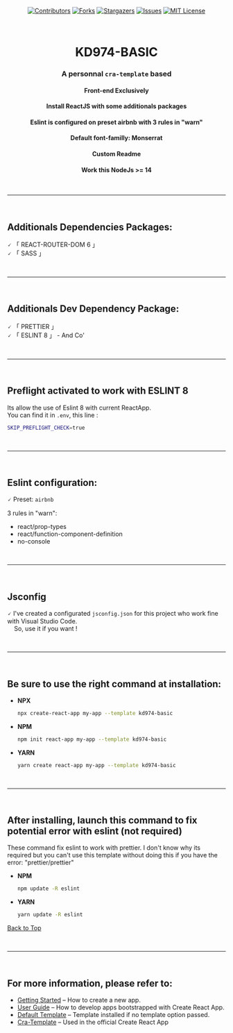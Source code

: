 <div id="top"></div>
<div align="center">
  
  [![Contributors][contributors-shield]][contributors-url]
  [![Forks][forks-shield]][forks-url]
  [![Stargazers][stars-shield]][stars-url]
  [![Issues][issues-shield]][issues-url]
  [![MIT License][license-shield]][license-url]
  
  <br>

  <h1>KD974-BASIC</h1>

### A personnal `cra-template` based

#### Front-end Exclusively

#### Install ReactJS with some additionals packages

#### Eslint is configured on preset airbnb with 3 rules in "warn"

#### Default font-familly: Monserrat

#### Custom Readme

#### Work this NodeJs >= 14

</div>

<br>
<hr>
<br>

## Additionals Dependencies Packages:

🗸 「 REACT-ROUTER-DOM 6 」<br />
🗸 「 SASS 」<br />

<br>
<hr>
<br>

## Additionals Dev Dependency Package:

🗸 「 PRETTIER 」<br />
🗸 「 ESLINT 8 」 - And Co'<br />

<br>
<hr>
<br>

## Preflight activated to work with ESLINT 8

Its allow the use of Eslint 8 with current ReactApp.<br>
You can find it in `.env`, this line :

```sh
SKIP_PREFLIGHT_CHECK=true
```

<br>
<hr>
<br>

## Eslint configuration:

🗸 Preset: `airbnb`<br />

3 rules in "warn":<br />

- react/prop-types
- react/function-component-definition
- no-console

<br>
<hr>
<br>

## Jsconfig

🗸 I've created a configurated `jsconfig.json` for this project who work fine with Visual Studio Code.<br>    So, use it if you want !

<br>
<hr>
<br>

## Be sure to use the right command at installation:

- <b>NPX</b>

  ```sh
  npx create-react-app my-app --template kd974-basic
  ```

- <b>NPM</b>

  ```sh
  npm init react-app my-app --template kd974-basic
  ```

- <b>YARN</b>
  ```sh
  yarn create react-app my-app --template kd974-basic
  ```

<br>
<hr>
<br>

## After installing, launch this command to fix potential error with eslint (not required)

These command fix eslint to work with prettier. I don't know why its required but you can't use this template without doing this if you have the error: "prettier/prettier"

- <b>NPM</b>

  ```sh
  npm update -R eslint
  ```

- <b>YARN</b>
  ```sh
  yarn update -R eslint
  ```

<a href="#top">Back to Top</a>

<br>
<hr>
<br>

## For more information, please refer to:

- [Getting Started](https://create-react-app.dev/docs/getting-started) – How to create a new app.
- [User Guide](https://create-react-app.dev) – How to develop apps bootstrapped with Create React App.
- [Default Template](https://github.com/facebook/create-react-app/tree/main/packages/cra-template) – Template installed if no template option passed.
- [Cra-Template](https://github.com/facebook/create-react-app) – Used in the official Create React App

[contributors-shield]: https://img.shields.io/github/contributors/KevinDurand974/cra-template-kd974-eslint.svg?style=for-the-badge
[contributors-url]: https://github.com/KevinDurand974/cra-template-kd974-eslint/graphs/contributors
[forks-shield]: https://img.shields.io/github/forks/KevinDurand974/cra-template-kd974-eslint.svg?style=for-the-badge
[forks-url]: https://github.com/KevinDurand974/cra-template-kd974-eslint/network/members
[stars-shield]: https://img.shields.io/github/stars/KevinDurand974/cra-template-kd974-eslint.svg?style=for-the-badge
[stars-url]: https://github.com/KevinDurand974/cra-template-kd974-eslint/stargazers
[issues-shield]: https://img.shields.io/github/issues/KevinDurand974/cra-template-kd974-eslint.svg?style=for-the-badge
[issues-url]: https://github.com/KevinDurand974/cra-template-kd974-eslint/issues
[license-shield]: https://img.shields.io/github/license/KevinDurand974/cra-template-kd974-eslint.svg?style=for-the-badge
[license-url]: https://github.com/KevinDurand974/cra-template-kd974-eslint/blob/main/LICENSE
